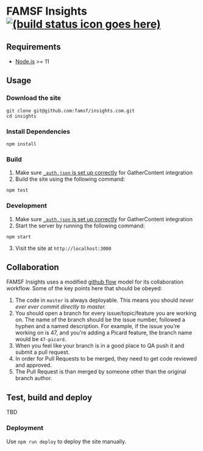 # FAMSF Insights [![(build status icon goes here)]()]()


## Requirements

* [Node.js](http://nodejs.org/) >= 11


## Usage

### Download the site

    git clone git@github.com:famsf/insights.com.git
    cd insights


### Install Dependencies

    npm install


### Build

1. Make sure [`_auth.json` is set up correctly](https://github.com/famsf/insights/wiki#gathercontent) for GatherContent integration
2. Build the site using the following command:

  ```
  npm test
  ```


### Development

1. Make sure [`_auth.json` is set up correctly](https://github.com/famsf/insights/wiki#gathercontent) for GatherContent integration
2. Start the server by running the following command:

  ```
  npm start
  ```

3. Visit the site at `http://localhost:3000`


## Collaboration

FAMSF Insights uses a modified [github flow](https://guides.github.com/introduction/flow/index.html) model for its collaboration workflow. Some of the key points here that should be obeyed:

1. The code in `master` is always deployable. This means you should *never ever ever commit directly to master.*
2. You should open a branch for every issue/topic/feature you are working on. The name of the branch should be the issue number, followed a hyphen and a named description. For example, if the issue you're working on is 47, and you're adding a Picard feature, the branch name would be `47-picard`.
3. When you feel like your branch is in a good place to QA push it and submit a pull request.
4. In order for Pull Requests to be merged, they need to get code reviewed and approved.
5. The Pull Request is than merged by someone other than the original branch author.

## Test, build and deploy

TBD


### Deployment

Use `npm run deploy` to deploy the site manually.
